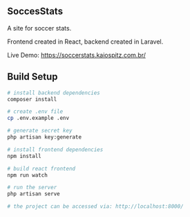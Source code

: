 ## SoccesStats

A site for soccer stats.

Frontend created in React, backend created in Laravel.

Live Demo: https://soccerstats.kaiospitz.com.br/


## Build Setup

```bash
# install backend dependencies
composer install

# create .env file
cp .env.example .env

# generate secret key
php artisan key:generate

# install frontend dependencies
npm install

# build react frontend
npm run watch

# run the server
php artisan serve

# the project can be accessed via: http://localhost:8000/
```
